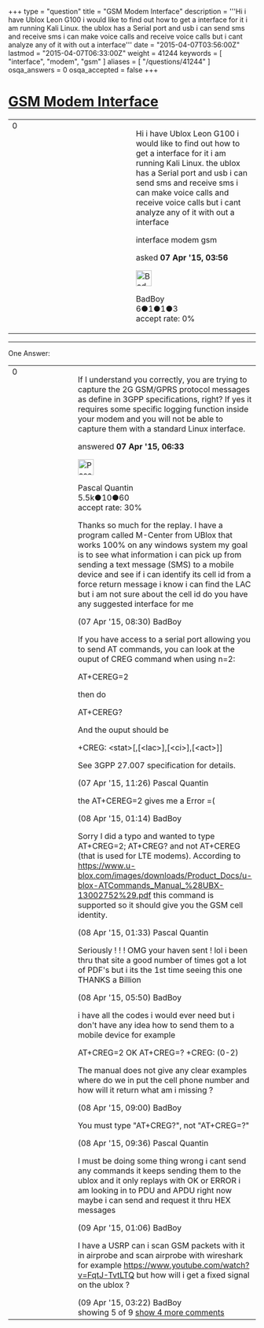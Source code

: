 +++
type = "question"
title = "GSM Modem Interface"
description = '''Hi i have Ublox Leon G100 i would like to find out how to get a interface for it i am running Kali Linux. the ublox has a Serial port and usb i can send sms and receive sms i can make voice calls and receive voice calls but i cant analyze any of it with out a interface'''
date = "2015-04-07T03:56:00Z"
lastmod = "2015-04-07T06:33:00Z"
weight = 41244
keywords = [ "interface", "modem", "gsm" ]
aliases = [ "/questions/41244" ]
osqa_answers = 0
osqa_accepted = false
+++

<div class="headNormal">

# [GSM Modem Interface](/questions/41244/gsm-modem-interface)

</div>

<div id="main-body">

<div id="askform">

<table id="question-table" style="width:100%;"><colgroup><col style="width: 50%" /><col style="width: 50%" /></colgroup><tbody><tr class="odd"><td style="width: 30px; vertical-align: top"><div class="vote-buttons"><div id="post-41244-score" class="post-score" title="current number of votes">0</div><div id="favorite-count" class="favorite-count"></div></div></td><td><div id="item-right"><div class="question-body"><p>Hi i have Ublox Leon G100 i would like to find out how to get a interface for it i am running Kali Linux. the ublox has a Serial port and usb i can send sms and receive sms i can make voice calls and receive voice calls but i cant analyze any of it with out a interface</p></div><div id="question-tags" class="tags-container tags">interface modem gsm</div><div id="question-controls" class="post-controls"></div><div class="post-update-info-container"><div class="post-update-info post-update-info-user"><p>asked <strong>07 Apr '15, 03:56</strong></p><img src="https://secure.gravatar.com/avatar/a0d9c4677ec1a7895b11dd7dee4d83bf?s=32&amp;d=identicon&amp;r=g" class="gravatar" width="32" height="32" alt="BadBoy&#39;s gravatar image" /><p>BadBoy<br />
<span class="score" title="6 reputation points">6</span><span title="1 badges"><span class="badge1">●</span><span class="badgecount">1</span></span><span title="1 badges"><span class="silver">●</span><span class="badgecount">1</span></span><span title="3 badges"><span class="bronze">●</span><span class="badgecount">3</span></span><br />
<span class="accept_rate" title="Rate of the user&#39;s accepted answers">accept rate:</span> <span title="BadBoy has no accepted answers">0%</span></p></div></div><div id="comments-container-41244" class="comments-container"></div><div id="comment-tools-41244" class="comment-tools"></div><div class="clear"></div><div id="comment-41244-form-container" class="comment-form-container"></div><div class="clear"></div></div></td></tr></tbody></table>

------------------------------------------------------------------------

<div class="tabBar">

<span id="sort-top"></span>

<div class="headQuestions">

One Answer:

</div>

</div>

<span id="41249"></span>

<div id="answer-container-41249" class="answer">

<table style="width:100%;"><colgroup><col style="width: 50%" /><col style="width: 50%" /></colgroup><tbody><tr class="odd"><td style="width: 30px; vertical-align: top"><div class="vote-buttons"><div id="post-41249-score" class="post-score" title="current number of votes">0</div></div></td><td><div class="item-right"><div class="answer-body"><p>If I understand you correctly, you are trying to capture the 2G GSM/GPRS protocol messages as define in 3GPP specifications, right? If yes it requires some specific logging function inside your modem and you will not be able to capture them with a standard Linux interface.</p></div><div class="answer-controls post-controls"></div><div class="post-update-info-container"><div class="post-update-info post-update-info-user"><p>answered <strong>07 Apr '15, 06:33</strong></p><img src="https://secure.gravatar.com/avatar/713f24fd877861260b71ecd455018625?s=32&amp;d=identicon&amp;r=g" class="gravatar" width="32" height="32" alt="Pascal%20Quantin&#39;s gravatar image" /><p>Pascal Quantin<br />
<span class="score" title="5544 reputation points"><span>5.5k</span></span><span title="10 badges"><span class="silver">●</span><span class="badgecount">10</span></span><span title="60 badges"><span class="bronze">●</span><span class="badgecount">60</span></span><br />
<span class="accept_rate" title="Rate of the user&#39;s accepted answers">accept rate:</span> <span title="Pascal Quantin has 92 accepted answers">30%</span></p></div></div><div id="comments-container-41249" class="comments-container"><span id="41252"></span><div id="comment-41252" class="comment"><div id="post-41252-score" class="comment-score"></div><div class="comment-text"><p>Thanks so much for the replay. I have a program called M-Center from UBlox that works 100% on any windows system my goal is to see what information i can pick up from sending a text message (SMS) to a mobile device and see if i can identify its cell id from a force return message i know i can find the LAC but i am not sure about the cell id do you have any suggested interface for me</p></div><div id="comment-41252-info" class="comment-info"><span class="comment-age">(07 Apr '15, 08:30)</span> BadBoy</div></div><span id="41261"></span><div id="comment-41261" class="comment"><div id="post-41261-score" class="comment-score"></div><div class="comment-text"><p>If you have access to a serial port allowing you to send AT commands, you can look at the ouput of CREG command when using n=2:</p><p>AT+CEREG=2</p><p>then do</p><p>AT+CEREG?</p><p>And the ouput should be</p><p>+CREG: &lt;stat&gt;[,[&lt;lac&gt;],[&lt;ci&gt;],[&lt;act&gt;]]</p><p>See 3GPP 27.007 specification for details.</p></div><div id="comment-41261-info" class="comment-info"><span class="comment-age">(07 Apr '15, 11:26)</span> Pascal Quantin</div></div><span id="41273"></span><div id="comment-41273" class="comment"><div id="post-41273-score" class="comment-score"></div><div class="comment-text"><p>the AT+CEREG=2 gives me a Error =(</p></div><div id="comment-41273-info" class="comment-info"><span class="comment-age">(08 Apr '15, 01:14)</span> BadBoy</div></div><span id="41275"></span><div id="comment-41275" class="comment"><div id="post-41275-score" class="comment-score"></div><div class="comment-text"><p>Sorry I did a typo and wanted to type AT+CREG=2; AT+CREG? and not AT+CEREG (that is used for LTE modems). According to <a href="https://www.u-blox.com/images/downloads/Product_Docs/u-blox-ATCommands_Manual_%28UBX-13002752%29.pdf">https://www.u-blox.com/images/downloads/Product_Docs/u-blox-ATCommands_Manual_%28UBX-13002752%29.pdf</a> this command is supported so it should give you the GSM cell identity.</p></div><div id="comment-41275-info" class="comment-info"><span class="comment-age">(08 Apr '15, 01:33)</span> Pascal Quantin</div></div><span id="41279"></span><div id="comment-41279" class="comment"><div id="post-41279-score" class="comment-score"></div><div class="comment-text"><p>Seriously ! ! ! OMG your haven sent ! lol i been thru that site a good number of times got a lot of PDF's but i its the 1st time seeing this one THANKS a Billion</p></div><div id="comment-41279-info" class="comment-info"><span class="comment-age">(08 Apr '15, 05:50)</span> BadBoy</div></div><span id="41294"></span><div id="comment-41294" class="comment not_top_scorer"><div id="post-41294-score" class="comment-score"></div><div class="comment-text"><p>i have all the codes i would ever need but i don't have any idea how to send them to a mobile device for example</p><p>AT+CREG=2 OK AT+CREG=? +CREG: (0-2)</p><p>The manual does not give any clear examples where do we in put the cell phone number and how will it return what am i missing ?</p></div><div id="comment-41294-info" class="comment-info"><span class="comment-age">(08 Apr '15, 09:00)</span> BadBoy</div></div><span id="41295"></span><div id="comment-41295" class="comment not_top_scorer"><div id="post-41295-score" class="comment-score"></div><div class="comment-text"><p>You must type "AT+CREG?", not "AT+CREG=?"</p></div><div id="comment-41295-info" class="comment-info"><span class="comment-age">(08 Apr '15, 09:36)</span> Pascal Quantin</div></div><span id="41312"></span><div id="comment-41312" class="comment not_top_scorer"><div id="post-41312-score" class="comment-score"></div><div class="comment-text"><p>I must be doing some thing wrong i cant send any commands it keeps sending them to the ublox and it only replays with OK or ERROR i am looking in to PDU and APDU right now maybe i can send and request it thru HEX messages</p></div><div id="comment-41312-info" class="comment-info"><span class="comment-age">(09 Apr '15, 01:06)</span> BadBoy</div></div><span id="41317"></span><div id="comment-41317" class="comment not_top_scorer"><div id="post-41317-score" class="comment-score"></div><div class="comment-text"><p>I have a USRP can i scan GSM packets with it in airprobe and scan airprobe with wireshark for example <a href="https://www.youtube.com/watch?v=FqtJ-TvtLTQ">https://www.youtube.com/watch?v=FqtJ-TvtLTQ</a> but how will i get a fixed signal on the ublox ?</p></div><div id="comment-41317-info" class="comment-info"><span class="comment-age">(09 Apr '15, 03:22)</span> BadBoy</div></div></div><div id="comment-tools-41249" class="comment-tools"><span class="comments-showing"> showing 5 of 9 </span> <a href="#" class="show-all-comments-link">show 4 more comments</a></div><div class="clear"></div><div id="comment-41249-form-container" class="comment-form-container"></div><div class="clear"></div></div></td></tr></tbody></table>

</div>

<div class="paginator-container-left">

</div>

</div>

</div>

